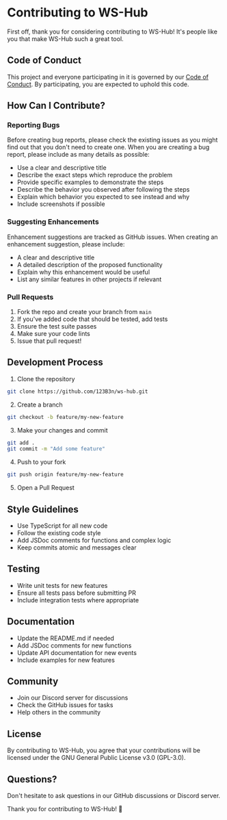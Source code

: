 # Contributing to WS-Hub

First off, thank you for considering contributing to WS-Hub! It's people like you that make WS-Hub such a great tool.

## Code of Conduct

This project and everyone participating in it is governed by our [Code of Conduct](CODE_OF_CONDUCT.md). By participating, you are expected to uphold this code.

## How Can I Contribute?

### Reporting Bugs

Before creating bug reports, please check the existing issues as you might find out that you don't need to create one. When you are creating a bug report, please include as many details as possible:

* Use a clear and descriptive title
* Describe the exact steps which reproduce the problem
* Provide specific examples to demonstrate the steps
* Describe the behavior you observed after following the steps
* Explain which behavior you expected to see instead and why
* Include screenshots if possible

### Suggesting Enhancements

Enhancement suggestions are tracked as GitHub issues. When creating an enhancement suggestion, please include:

* A clear and descriptive title
* A detailed description of the proposed functionality
* Explain why this enhancement would be useful
* List any similar features in other projects if relevant

### Pull Requests

1. Fork the repo and create your branch from `main`
2. If you've added code that should be tested, add tests
3. Ensure the test suite passes
4. Make sure your code lints
5. Issue that pull request!

## Development Process

1. Clone the repository
```bash
git clone https://github.com/123B3n/ws-hub.git
```

2. Create a branch
```bash
git checkout -b feature/my-new-feature
```

3. Make your changes and commit
```bash
git add .
git commit -m "Add some feature"
```

4. Push to your fork
```bash
git push origin feature/my-new-feature
```

5. Open a Pull Request

## Style Guidelines

* Use TypeScript for all new code
* Follow the existing code style
* Add JSDoc comments for functions and complex logic
* Keep commits atomic and messages clear

## Testing

* Write unit tests for new features
* Ensure all tests pass before submitting PR
* Include integration tests where appropriate

## Documentation

* Update the README.md if needed
* Add JSDoc comments for new functions
* Update API documentation for new events
* Include examples for new features

## Community

* Join our Discord server for discussions
* Check the GitHub issues for tasks
* Help others in the community

## License

By contributing to WS-Hub, you agree that your contributions will be licensed under the GNU General Public License v3.0 (GPL-3.0).

## Questions?

Don't hesitate to ask questions in our GitHub discussions or Discord server.

Thank you for contributing to WS-Hub! 🚀
